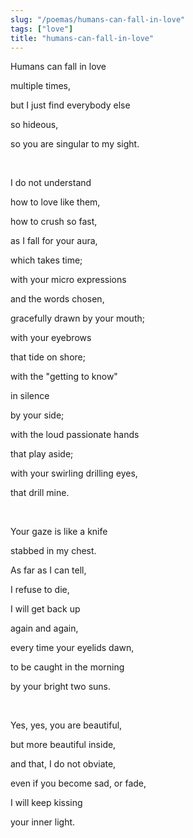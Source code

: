 ```yaml
---
slug: "/poemas/humans-can-fall-in-love"
tags: ["love"]
title: "humans-can-fall-in-love"
---
```

Humans can fall in love

multiple times,

but I just find everybody else

so hideous,

so you are singular to my sight.

&nbsp;

I do not understand

how to love like them,

how to crush so fast,

as I fall for your aura,

which takes time;

with your micro expressions

and the words chosen,

gracefully drawn by your mouth;

with your eyebrows

that tide on shore;

with the "getting to know"

in silence

by your side;

with the loud passionate hands

that play aside;

with your swirling drilling eyes,

that drill mine.

&nbsp;

Your gaze is like a knife

stabbed in my chest.

As far as I can tell,

I refuse to die,

I will get back up

again and again,

every time your eyelids dawn,

to be caught in the morning

by your bright two suns.

&nbsp;

Yes, yes, you are beautiful,

but more beautiful inside,

and that, I do not obviate,

even if you become sad, or fade,

I will keep kissing

your inner light.